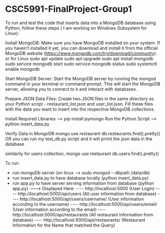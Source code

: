 # CSC5991-FinalProject-Group1

To run and test the code that inserts data into a MongoDB database using Python, follow these steps ( I am working on Windows Subsystem for Linux):

Install MongoDB: Make sure you have MongoDB installed on your system. If you haven't installed it yet, you can download and install it from the official MongoDB website (https://www.mongodb.com/try/download/community).
or for Linux
sudo apt update
sudo apt upgrade
sudo apt install mongodb
sudo service mongodb start
sudo service mongodb status
sudo systemctl enable mongodb


Start MongoDB Server: Start the MongoDB server by running the mongod command in your terminal or command prompt. This will start the MongoDB server, allowing you to connect to it and interact with databases.

Prepare JSON Data Files: Create two JSON files in the same directory as your Python script - restaurant_list.json and user_list.json. Fill these files with the data you want to insert into the respective MongoDB collections.

Install Required Libraries --> pip install pymongo 
Run the Python Script --> python insert_data.py

Verify Data in MongoDB
mongo
use restaurant
db.restaurants.find().pretty()
OR
you can run my test_db.py script and it will prrint the json data in the database

similarily for users collection,
mongo
use restaurant
db.users.find().pretty()

To run:
- run mongoDb server (on linux --> sudo mongod --dbpath /data/db)
- run insert_data.py to have database locally (python insert_data.py)
- run app.py to have server serving information from database (python app.py)
---> Displayed Here:
---- http://localhost:5000 (User Login)
---- http://localhost:5000/api/users    (All user information from database)
---- http://localhost:5000/api/users/username/<username>   (User information according to the username)
---- http://localhost:5000/api/users/email/<email>  (User information according to the email)
---- http://localhost:5000/api/restaurants (All restaurant information from database)
---- http://localhost:5000/api/restaurants/<Name> (Restaurant Information for the Name that matched the Query)

